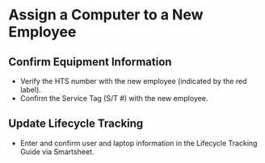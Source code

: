 # Assign a Computer to a New Employee

## Confirm Equipment Information

   - Verify the HTS number with the new employee (indicated by the red label).
   - Confirm the Service Tag (S/T #) with the new employee.

## Update Lifecycle Tracking

   - Enter and confirm user and laptop information in the Lifecycle Tracking Guide via Smartsheet.
  


